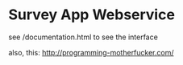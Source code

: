 Survey App Webservice
=====================
  see /documentation.html to see the interface

  also, this: http://programming-motherfucker.com/
